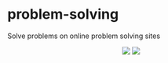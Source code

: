 # problem-solving
Solve problems on online problem solving sites
<br/>
<p align='center'>
  <img src="http://mazassumnida.wtf/api/v2/generate_badge?boj=khcho0126"/>
  <img src="http://mazandi.herokuapp.com/api?handle=khcho0126&theme=cold"/>
</p>
